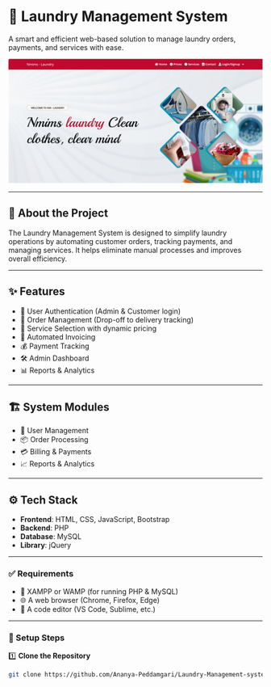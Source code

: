 # 🧺 Laundry Management System

A smart and efficient web-based solution to manage laundry orders, payments, and services with ease.

![Laundry Management Banner](laundry.png)


---

## 📌 About the Project

The Laundry Management System is designed to simplify laundry operations by automating customer orders, tracking payments, and managing services. It helps eliminate manual processes and improves overall efficiency.

---

## ✨ Features

- 🔐 User Authentication (Admin & Customer login)
- 🧺 Order Management (Drop-off to delivery tracking)
- 🧼 Service Selection with dynamic pricing
- 🧾 Automated Invoicing
- 💰 Payment Tracking
- 🛠️ Admin Dashboard
- 📊 Reports & Analytics

---

## 🏗️ System Modules

- 👤 User Management
- 📦 Order Processing
- 💳 Billing & Payments
- 📈 Reports & Analytics


---

## ⚙️ Tech Stack

- **Frontend**: HTML, CSS, JavaScript, Bootstrap  
- **Backend**: PHP  
- **Database**: MySQL  
- **Library**: jQuery

---

### ✅ Requirements

- 🧩 XAMPP or WAMP (for running PHP & MySQL)  
- 🌐 A web browser (Chrome, Firefox, Edge)  
- 📝 A code editor (VS Code, Sublime, etc.)

---

### 🔧 Setup Steps

1️⃣ **Clone the Repository**

```bash
git clone https://github.com/Ananya-Peddamgari/Laundry-Management-system-Web-application.git 
